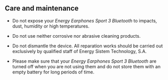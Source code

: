 ## Care and maintenance

*	Do not expose your *Energy Earphones Sport 3 Bluetooth* to impacts, dust, humidity or high temperatures.

* Do not use neither corrosive nor abrasive cleaning products.

* Do not dismantle the device. All reparation works should be carried out exclusively by qualified staff of Energy Sistem Technology, S.A. 

* Please make sure that your *Energy Earphones Sport 3 Bluetooth* are turned off when you are not using them and do not store them with an empty battery for long periods of time.
